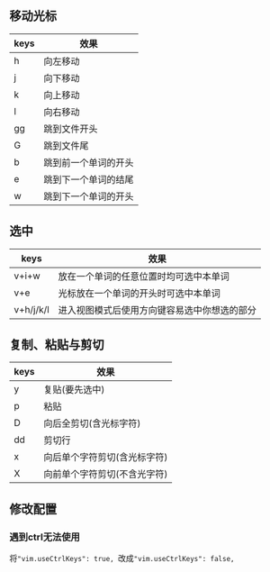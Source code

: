 ## 移动光标

| keys | 效果                 |
| ---- | -------------------- |
| h    | 向左移动             |
| j    | 向下移动             |
| k    | 向上移动             |
| l    | 向右移动             |
| gg   | 跳到文件开头         |
| G    | 跳到文件尾           |
| b    | 跳到前一个单词的开头 |
| e    | 跳到下一个单词的结尾 |
| w    | 跳到下一个单词的开头 |

## 选中

| keys      | 效果                                         |
| --------- | -------------------------------------------- |
| v+i+w     | 放在一个单词的任意位置时均可选中本单词       |
| v+e       | 光标放在一个单词的开头时可选中本单词         |
| v+h/j/k/l | 进入视图模式后使用方向键容易选中你想选的部分 |

## 复制、粘贴与剪切



| keys | 效果                         |
| ---- | ---------------------------- |
| y    | 复贴(要先选中)               |
| p    | 粘贴                         |
| D    | 向后全剪切(含光标字符)       |
| dd   | 剪切行                       |
| x    | 向后单个字符剪切(含光标字符) |
| X    | 向前单个字符剪切(不含光字符) |



## 修改配置

### 遇到ctrl无法使用

将`"vim.useCtrlKeys": true, `改成`"vim.useCtrlKeys": false, `









